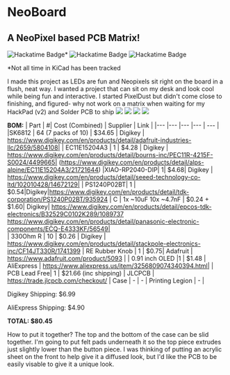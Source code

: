# NeoBoard
## A NeoPixel based PCB Matrix!


![Hackatime Badge](https://hackatime-badge.hackclub.com/U0824G9PTFE/Pixeldust/?color=314cb0&label=Time%20Tracked%20In%20KiCad)*
![Hackatime Badge](https://hackatime-badge.hackclub.com/U0824G9PTFE/neoboard-case/?color=64BB58&label=Time%20Tracked%20In%20OnShape)
![Hackatime Badge](https://hackatime-badge.hackclub.com/U0824G9PTFE/neoboard/?color=red&label=Time%20Journaling)

*Not all time in KiCad has been tracked


I made this project as LEDs are fun and Neopixels sit right on the board in a flush, neat way. I wanted a project that can sit on my desk and look cool while being fun and interactive. I started PixelDust but didn't come close to finishing, and figured- why not work on a matrix when waiting for my HackPad (v2) and Solder PCB to ship
![](https://hc-cdn.hel1.your-objectstorage.com/s/v3/8377be47c38cc220d4230f117ebddfec74ac3150_screenshot_2025-06-22_at_6.47.11___pm.png)
![](https://hc-cdn.hel1.your-objectstorage.com/s/v3/3c2e57406e511e0e373404e9e97b731550a60340_screenshot_2025-06-22_at_6.46.30___pm.png)
![](https://hc-cdn.hel1.your-objectstorage.com/s/v3/43462afa9c5e07d12344af6adee831e847c00a7f_screenshot_2025-06-27_at_5.48.47___pm.png)
![](https://hc-cdn.hel1.your-objectstorage.com/s/v3/66dc19e46450c50363e5fd113f93f1276bcabd57_screenshot_2025-06-27_at_5.49.07___pm.png)

**BOM:**
|  Part | #| Cost (Combined) | Supplier  | Link |
|---    |--- |---             |---        | ---  |
|SK6812	| 64 (7 packs of 10) | $34.65 | Digikey | https://www.digikey.com/en/products/detail/adafruit-industries-llc/2659/5804108|
|  EC11E15204A3 | 1  | $4.28 | Digikey |  https://www.digikey.com/en/products/detail/bourns-inc/PEC11R-4215F-S0024/4499665| (https://www.digikey.com/en/products/detail/alps-alpine/EC11E15204A3/21721644)
|XIAO-RP2040-DIP| 1| $4.68| Digikey | https://www.digikey.com/en/products/detail/seeed-technology-co-ltd/102010428/14672129|
| PS1240P02BT| 1 | $0.54|Digikey|https://www.digikey.com/en/products/detail/tdk-corporation/PS1240P02BT/935924
|   C   | 1x ~10uF 10x ~4.7nF | $0.24 + $1.60| Digikey| https://www.digikey.com/en/products/detail/epcos-tdk-electronics/B32529C0102K289/1089737 https://www.digikey.com/en/products/detail/panasonic-electronic-components/ECQ-E4333KF/56549|  
| 330Ohm R | 10 | $0.26 | Digikey | https://www.digikey.com/en/products/detail/stackpole-electronics-inc/CF14JT330R/1741399
|  RE Rubber Knob    | 1 | $0.75| Adafruit | https://www.adafruit.com/product/5093 | 
| 0.91 inch OLED |1 | $1.48 | AliExpress | https://www.aliexpress.us/item/3256809074340394.html|
| PCB Lead Free| 1 | $21.66 (inc shipping) | JLCPCB | https://trade.jlcpcb.com/checkout/
| Case | - | - | Printing Legion | - |

Digikey Shipping: $6.99

AliExpress Shipping: $4.90


**TOTAL: $80.45**


How to put it together?
The top and the bottom of the case can be slid together. I'm going to put felt pads underneath it so the top piece extrudes just slightly lower than the button piece. I was thinking of putting an acrylic sheet on the front to help give it a diffused look, but I'd like the PCB to be easily visable to give it a unique look.